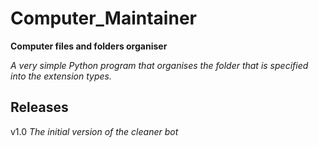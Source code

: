 # Computer_Maintainer
**Computer files and folders organiser**

_A very simple Python program that organises the folder that is specified into the extension types._

## Releases 

v1.0
_The initial version of the cleaner bot_
